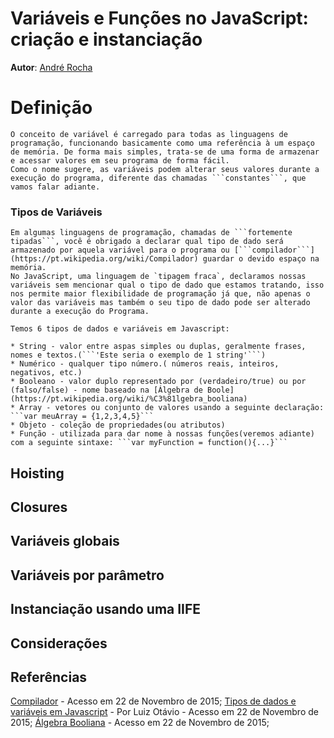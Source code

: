 # Variáveis e Funções no JavaScript: criação e instanciação
**Autor**: [André Rocha](https://github.com/andrecgro)

# Definição
    O conceito de variável é carregado para todas as linguagens de programação, funcionando basicamente como uma referência à um espaço de memória. De forma mais simples, trata-se de uma forma de armazenar e acessar valores em seu programa de forma fácil.
    Como o nome sugere, as variáveis podem alterar seus valores durante a execução do programa, diferente das chamadas ```constantes```, que vamos falar adiante.

### Tipos de Variáveis

    Em algumas linguagens de programação, chamadas de ```fortemente tipadas```, você é obrigado a declarar qual tipo de dado será armazenado por aquela variável para o programa ou [```compilador```](https://pt.wikipedia.org/wiki/Compilador) guardar o devido espaço na memória.
    No JavaScript, uma linguagem de `tipagem fraca`, declaramos nossas variáveis sem mencionar qual o tipo de dado que estamos tratando, isso nos permite maior flexibilidade de programação já que, não apenas o valor das variáveis mas também o seu tipo de dado pode ser alterado durante a execução do Programa.

    Temos 6 tipos de dados e variáveis em Javascript:

    * String - valor entre aspas simples ou duplas, geralmente frases, nomes e textos.(```'Este seria o exemplo de 1 string'```)
    * Numérico - qualquer tipo número.( números reais, inteiros, negativos, etc.)
    * Booleano - valor duplo representado por (verdadeiro/true) ou por (falso/false) - nome baseado na [Álgebra de Boole](https://pt.wikipedia.org/wiki/%C3%81lgebra_booliana)
    * Array - vetores ou conjunto de valores usando a seguinte declaração: ```var meuArray = {1,2,3,4,5}```
    * Objeto - coleção de propriedades(ou atributos)
    * Função - utilizada para dar nome à nossas funções(veremos adiante) com a seguinte sintaxe: ```var myFunction = function(){...}```


## Hoisting
## Closures
## Variáveis globais
## Variáveis por parâmetro
## Instanciação usando uma IIFE
## Considerações

## Referências
[Compilador](https://pt.wikipedia.org/wiki/Compilador) - Acesso em 22 de Novembro de 2015;
[Tipos de dados e variáveis em Javascript](https://www.todoespacoonline.com/w/2014/04/variaveis-em-javascript/) - Por Luiz Otávio - Acesso em 22 de Novembro de 2015;
[Álgebra Booliana](https://pt.wikipedia.org/wiki/%C3%81lgebra_booliana) - Acesso em 22 de Novembro de 2015;

